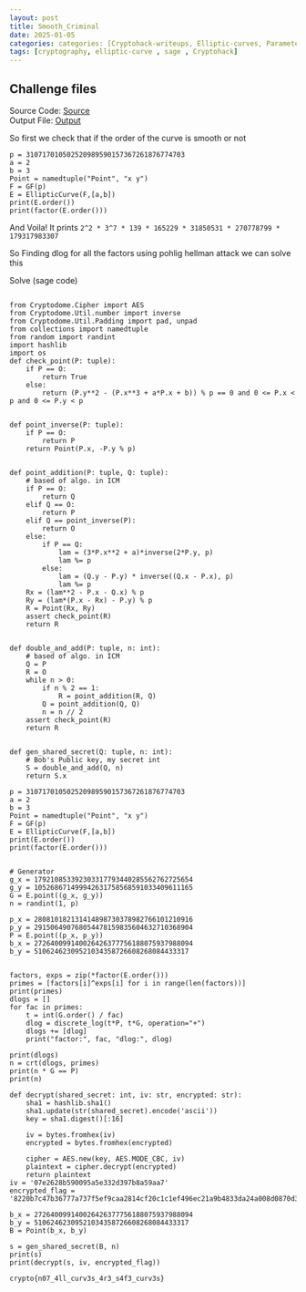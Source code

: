 ```yaml
---
layout: post
title: Smooth_Criminal
date: 2025-01-05
categories: categories: [Cryptohack-writeups, Elliptic-curves, Parameter-choice] 
tags: [cryptography, elliptic-curve , sage , Cryptohack]
---
```


## Challenge files 
Source Code: [Source](https://github.com/G1r00t/CryptoHack_Writeups/blob/main/Elliptic_curves/Parametr_Choice/Smooth_Criminal/a.py)  
Output File: [Output](https://raw.githubusercontent.com/G1r00t/CryptoHack_Writeups/main/Elliptic_curves/Parametr_Choice/Smooth_Criminal/1.txt)

So first we check that if the order of the curve is smooth or not

```sage
p = 310717010502520989590157367261876774703
a = 2
b = 3
Point = namedtuple("Point", "x y")
F = GF(p)
E = EllipticCurve(F,[a,b])
print(E.order())
print(factor(E.order()))
```
And Voila!
It prints `2^2 * 3^7 * 139 * 165229 * 31850531 * 270778799 * 179317983307`

So Finding dlog for all the factors using pohlig hellman attack we can solve this

Solve (sage code)
```

from Cryptodome.Cipher import AES
from Cryptodome.Util.number import inverse
from Cryptodome.Util.Padding import pad, unpad
from collections import namedtuple
from random import randint
import hashlib
import os
def check_point(P: tuple):
    if P == O:
        return True
    else:
        return (P.y**2 - (P.x**3 + a*P.x + b)) % p == 0 and 0 <= P.x < p and 0 <= P.y < p


def point_inverse(P: tuple):
    if P == O:
        return P
    return Point(P.x, -P.y % p)


def point_addition(P: tuple, Q: tuple):
    # based of algo. in ICM
    if P == O:
        return Q
    elif Q == O:
        return P
    elif Q == point_inverse(P):
        return O
    else:
        if P == Q:
            lam = (3*P.x**2 + a)*inverse(2*P.y, p)
            lam %= p
        else:
            lam = (Q.y - P.y) * inverse((Q.x - P.x), p)
            lam %= p
    Rx = (lam**2 - P.x - Q.x) % p
    Ry = (lam*(P.x - Rx) - P.y) % p
    R = Point(Rx, Ry)
    assert check_point(R)
    return R


def double_and_add(P: tuple, n: int):
    # based of algo. in ICM
    Q = P
    R = O
    while n > 0:
        if n % 2 == 1:
            R = point_addition(R, Q)
        Q = point_addition(Q, Q)
        n = n // 2
    assert check_point(R)
    return R


def gen_shared_secret(Q: tuple, n: int):
    # Bob's Public key, my secret int
    S = double_and_add(Q, n)
    return S.x

p = 310717010502520989590157367261876774703
a = 2
b = 3
Point = namedtuple("Point", "x y")
F = GF(p)
E = EllipticCurve(F,[a,b])
print(E.order())
print(factor(E.order()))


# Generator
g_x = 179210853392303317793440285562762725654
g_y = 105268671499942631758568591033409611165
G = E.point((g_x, g_y))
n = randint(1, p)

p_x = 280810182131414898730378982766101210916
p_y = 291506490768054478159835604632710368904
P = E.point((p_x, p_y))
b_x = 272640099140026426377756188075937988094
b_y = 51062462309521034358726608268084433317


factors, exps = zip(*factor(E.order()))
primes = [factors[i]^exps[i] for i in range(len(factors))]
print(primes)
dlogs = [] 
for fac in primes:
    t = int(G.order() / fac)
    dlog = discrete_log(t*P, t*G, operation="+")
    dlogs += [dlog]
    print("factor:", fac, "dlog:", dlog)

print(dlogs)
n = crt(dlogs, primes)
print(n * G == P)
print(n)

def decrypt(shared_secret: int, iv: str, encrypted: str):
    sha1 = hashlib.sha1()
    sha1.update(str(shared_secret).encode('ascii'))
    key = sha1.digest()[:16]

    iv = bytes.fromhex(iv)
    encrypted = bytes.fromhex(encrypted)

    cipher = AES.new(key, AES.MODE_CBC, iv)
    plaintext = cipher.decrypt(encrypted)
    return plaintext
iv = '07e2628b590095a5e332d397b8a59aa7'
encrypted_flag = '8220b7c47b36777a737f5ef9caa2814cf20c1c1ef496ec21a9b4833da24a008d0870d3ac3a6ad80065c138a2ed6136af'

b_x = 272640099140026426377756188075937988094
b_y = 51062462309521034358726608268084433317
B = Point(b_x, b_y)

s = gen_shared_secret(B, n)
print(s)
print(decrypt(s, iv, encrypted_flag))
```

`crypto{n07_4ll_curv3s_4r3_s4f3_curv3s}`